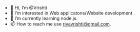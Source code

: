 - 👋 Hi, I’m @Vrishti
- 👀 I’m interested in Web applicatons/Website development .
- 🌱 I’m currently learning node.js.
- 📫 How to reach me use riyavrishti@gmail.com. 
